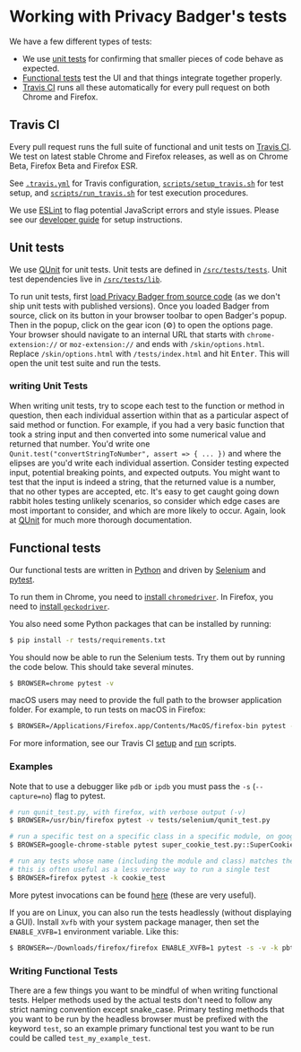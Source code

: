 # Working with Privacy Badger's tests

We have a few different types of tests:

* We use [unit tests](/doc/tests.md#unit-tests) for confirming that smaller pieces of code behave as expected.
* [Functional tests](/doc/tests.md#functional-tests) test the UI and that things integrate together properly.
* [Travis CI](/doc/tests.md#travis-ci) runs all these automatically for every pull request on both Chrome and Firefox.

## Travis CI

Every pull request runs the full suite of functional and unit tests on [Travis CI](https://travis-ci.org/). We test on latest stable Chrome and Firefox releases, as well as on Chrome Beta, Firefox Beta and Firefox ESR.

See [`.travis.yml`](/.travis.yml) for Travis configuration, [`scripts/setup_travis.sh`](/scripts/setup_travis.sh) for test setup, and [`scripts/run_travis.sh`](/scripts/run_travis.sh) for test execution procedures.

We use [ESLint](https://eslint.org) to flag potential JavaScript errors and style issues. Please see our [developer guide](/doc/develop.md#lint-your-changes) for setup instructions.

## Unit tests

We use [QUnit](https://qunitjs.com/) for unit tests.
Unit tests are defined in [`/src/tests/tests`](/src/tests/tests). Unit test dependencies live in [`/src/tests/lib`](/src/tests/lib).

To run unit tests, first [load Privacy Badger from source code](/doc/develop.md#install-from-source) (as we don't ship unit tests with published versions).
Once you loaded Badger from source, click on its button in your browser toolbar to open Badger's popup.
Then in the popup, click on the gear icon (⚙) to open the options page.
Your browser should navigate to an internal URL that starts with `chrome-extension://` or `moz-extension://` and ends with `/skin/options.html`.
Replace `/skin/options.html` with `/tests/index.html` and hit <kbd>Enter</kbd>.
This will open the unit test suite and run the tests.

### writing Unit Tests

When writing unit tests, try to scope each test to the function or method in question, then each individual assertion within that as a particular aspect of said method or function. For example, if you had a very basic function that took a string input and then converted into some numerical value and returned that number. You'd write one `Qunit.test("convertStringToNumber", assert => { ... })` and where the elipses are you'd write each individual assertion. Consider testing expected input, potential breaking points, and expected outputs. You might want to test that the input is indeed a string, that the returned value is a number, that no other types are accepted, etc. It's easy to get caught going down rabbit holes testing unlikely scenarios, so consider which edge cases are most important to consider, and which are more likely to occur. Again, look at [QUnit](https://qunitjs.com) for much more thorough documentation.

## Functional tests

Our functional tests are written in [Python](https://www.python.org/) and driven by
[Selenium](https://selenium-python.readthedocs.io/) and [pytest](https://docs.pytest.org/en/latest/).

To run them in Chrome, you need to [install `chromedriver`](http://chromedriver.chromium.org/getting-started). In Firefox, you need to [install `geckodriver`](https://github.com/EFForg/privacybadger/blob/547b19a8c3eddf60eed03aed3f60f252506490b7/scripts/setup_travis.sh#L21-L56).

You also need some Python packages that can be installed by running:
```bash
$ pip install -r tests/requirements.txt
```

You should now be able to run the Selenium tests. Try them out by running
the code below. This should take several minutes.
```bash
$ BROWSER=chrome pytest -v
```

macOS users may need to provide the full path to the browser application folder. For example, to run tests on macOS in Firefox:
```bash
$ BROWSER=/Applications/Firefox.app/Contents/MacOS/firefox-bin pytest -v
```

For more information, see our Travis CI [setup](/scripts/setup_travis.sh) and
[run](/scripts/run_travis.sh) scripts.


### Examples

Note that to use a debugger like `pdb` or `ipdb` you must pass the `-s` (`--capture=no`) flag to pytest.
```bash
# run qunit_test.py, with firefox, with verbose output (-v)
$ BROWSER=/usr/bin/firefox pytest -v tests/selenium/qunit_test.py

# run a specific test on a specific class in a specific module, on google-chrome-stable
$ BROWSER=google-chrome-stable pytest super_cookie_test.py::SuperCookieTest::test_should_detect_ls_of_third_party_frame

# run any tests whose name (including the module and class) matches the string cookie_test
# this is often useful as a less verbose way to run a single test
$ BROWSER=firefox pytest -k cookie_test
```

More pytest invocations can be found [here](https://docs.pytest.org/en/latest/usage.html) (these are very useful).

If you are on Linux, you can also run the tests headlessly (without displaying a GUI).
Install `Xvfb` with your system package manager, then set the `ENABLE_XVFB=1` environment variable.
Like this:

```bash
$ BROWSER=~/Downloads/firefox/firefox ENABLE_XVFB=1 pytest -s -v -k pbtest_org
```

### Writing Functional Tests

There are a few things you want to be mindful of when writing functional tests. Helper methods used by the actual tests don't need to follow any strict naming convention except snake_case. Primary testing methods that you want to be run by the headless browser must be prefixed with the keyword `test`, so an example primary functional test you want to be run could be called `test_my_example_test`.
